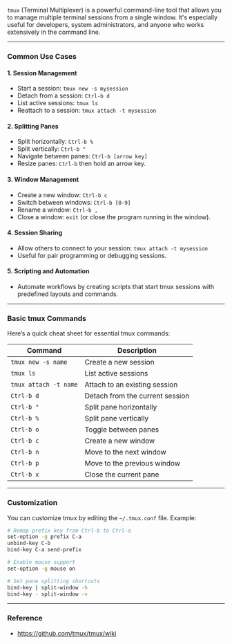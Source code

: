 `tmux` (Terminal Multiplexer) is a powerful command-line tool that allows you to manage multiple terminal sessions from a single window. It's especially useful for developers, system administrators, and anyone who works extensively in the command line.

---

### Common Use Cases

#### 1. **Session Management**

- Start a session: `tmux new -s mysession`
- Detach from a session: `Ctrl-b d`
- List active sessions: `tmux ls`
- Reattach to a session: `tmux attach -t mysession`

#### 2. **Splitting Panes**

- Split horizontally: `Ctrl-b %`
- Split vertically: `Ctrl-b "`
- Navigate between panes: `Ctrl-b [arrow key]`
- Resize panes: `Ctrl-b` then hold an arrow key.

#### 3. **Window Management**

- Create a new window: `Ctrl-b c`
- Switch between windows: `Ctrl-b [0-9]`
- Rename a window: `Ctrl-b ,`
- Close a window: `exit` (or close the program running in the window).

#### 4. **Session Sharing**

- Allow others to connect to your session: `tmux attach -t mysession`
- Useful for pair programming or debugging sessions.

#### 5. **Scripting and Automation**

- Automate workflows by creating scripts that start tmux sessions with predefined layouts and commands.

---

### Basic tmux Commands

Here’s a quick cheat sheet for essential tmux commands:

|Command|Description|
|---|---|
|`tmux new -s name`|Create a new session|
|`tmux ls`|List active sessions|
|`tmux attach -t name`|Attach to an existing session|
|`Ctrl-b d`|Detach from the current session|
|`Ctrl-b "`|Split pane horizontally|
|`Ctrl-b %`|Split pane vertically|
|`Ctrl-b o`|Toggle between panes|
|`Ctrl-b c`|Create a new window|
|`Ctrl-b n`|Move to the next window|
|`Ctrl-b p`|Move to the previous window|
|`Ctrl-b x`|Close the current pane|

---

### Customization

You can customize tmux by editing the `~/.tmux.conf` file. Example:

```bash
# Remap prefix key from Ctrl-b to Ctrl-a
set-option -g prefix C-a
unbind-key C-b
bind-key C-a send-prefix

# Enable mouse support
set-option -g mouse on

# Set pane splitting shortcuts
bind-key | split-window -h
bind-key - split-window -v
```

---

### Reference

- https://github.com/tmux/tmux/wiki